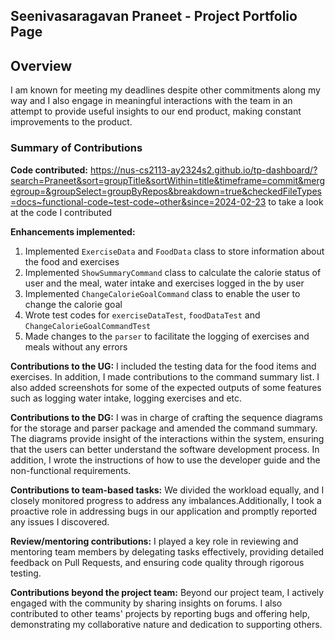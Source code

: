 ## Seenivasaragavan Praneet  - Project Portfolio Page

## Overview
I am known for meeting my deadlines despite other commitments along my way and I also engage in meaningful
interactions with the team in an attempt to provide useful insights to our end product, making constant improvements to the product.

### Summary of Contributions
**Code contributed:** https://nus-cs2113-ay2324s2.github.io/tp-dashboard/?search=Praneet&sort=groupTitle&sortWithin=title&timeframe=commit&mergegroup=&groupSelect=groupByRepos&breakdown=true&checkedFileTypes=docs~functional-code~test-code~other&since=2024-02-23
to take a look at the code I contributed

**Enhancements implemented:** 
1. Implemented `ExerciseData` and `FoodData` class to store information about the food and exercises
2. Implemented `ShowSummaryCommand` class to calculate the calorie status of user and the meal, water intake and exercises
logged in the by user
3. Implemented `ChangeCalorieGoalCommand` class to enable the user to change the calorie goal
4. Wrote test codes for `exerciseDataTest`, `foodDataTest`  and `ChangeCalorieGoalCommandTest`
5. Made changes to the `parser` to facilitate the logging of exercises and meals without any errors

**Contributions to the UG:** I included the testing data for the food items and exercises. In addition, I made 
contributions to the command summary list. I also added screenshots for some of the expected outputs of some features 
such as logging water intake, logging exercises and etc.

**Contributions to the DG:** I was in charge of crafting the sequence diagrams for the storage and parser package
and amended the command summary. The diagrams provide insight of the interactions within the system, ensuring that the 
users can better understand the software development process. In addition, I wrote the instructions of how to use the 
developer guide and the non-functional requirements.

**Contributions to team-based tasks:** We divided the workload equally, and I closely monitored progress to address any 
imbalances.Additionally, I took a proactive role in addressing bugs in our application and promptly reported any 
issues I discovered.

**Review/mentoring contributions:** I played a key role in reviewing and mentoring team members by delegating tasks 
effectively, providing detailed feedback on Pull Requests, and ensuring code quality through rigorous testing.

**Contributions beyond the project team:** Beyond our project team, I actively engaged with the community by sharing
insights on forums. I also contributed to other teams' projects by reporting bugs and offering help, demonstrating my 
collaborative nature and dedication to supporting others.
